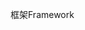 <span data-ttu-id="fa4c4-101">框架</span><span class="sxs-lookup"><span data-stu-id="fa4c4-101">Framework</span></span>